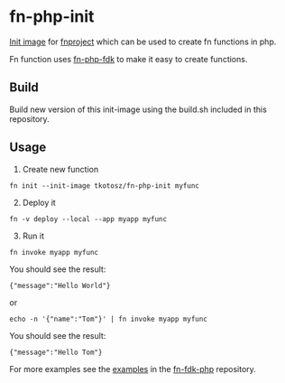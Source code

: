 # fn-php-init

[Init image](https://github.com/fnproject/docs/blob/master/cli/how-to/create-init-image.md) for [fnproject](https://github.com/fnproject) which can be used to create fn functions in php.

Fn function uses [fn-php-fdk](https://github.com/tkotosz/fn-fdk-php) to make it easy to create functions.

## Build

Build new version of this init-image using the build.sh included in this repository.

## Usage

1. Create new function
```
fn init --init-image tkotosz/fn-php-init myfunc
```

2. Deploy it
```
fn -v deploy --local --app myapp myfunc
```

3. Run it
```
fn invoke myapp myfunc
```
You should see the result:
```
{"message":"Hello World"}
```

or

```
echo -n '{"name":"Tom"}' | fn invoke myapp myfunc
```
You should see the result:
```
{"message":"Hello Tom"}
```

For more examples see the [examples](https://github.com/tkotosz/fn-fdk-php/tree/master/examples) in the [fn-fdk-php](https://github.com/tkotosz/fn-fdk-php) repository.
